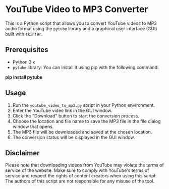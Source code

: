 # YouTube Video to MP3 Converter

This is a Python script that allows you to convert YouTube videos to MP3 audio format using the `pytube` library and a graphical user interface (GUI) built with `tkinter`.

## Prerequisites

- Python 3.x
- `pytube` library: You can install it using pip with the following command:

**pip install pytube**

## Usage

1. Run the `youtube_video_to_mp3.py` script in your Python environment.
2. Enter the YouTube video link in the GUI window.
3. Click the "Download" button to start the conversion process.
4. Choose the location and file name to save the MP3 file in the file dialog window that opens.
5. The MP3 file will be downloaded and saved at the chosen location.
6. The conversion status will be displayed in the GUI window.

## Disclaimer

Please note that downloading videos from YouTube may violate the terms of service of the website. Make sure to comply with YouTube's terms of service and respect the rights of content creators when using this script. The authors of this script are not responsible for any misuse of the tool.

